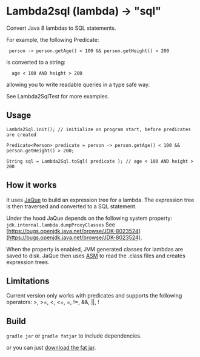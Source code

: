 Lambda2sql (lambda) -> "sql"
==========

Convert Java 8 lambdas to SQL statements.

For example, the following Predicate:
```
 person -> person.getAge() < 100 && person.getHeight() > 200
```
 
is converted to a string:
 
```
  age < 100 AND height > 200
```
allowing you to write readable queries in a type safe way.

See Lambda2SqlTest for more examples.
	
Usage
---------

```
Lambda2Sql.init(); // initialize on program start, before predicates are created

Predicate<Person> predicate = person -> person.getAge() < 100 && person.getHeight() > 200;

String sql = Lambda2Sql.toSql( predicate ); // age < 100 AND height > 200
```


How it works
---------

It uses [JaQue](https://github.com/TrigerSoft/jaque) to build an expression tree for a lambda. The expression tree is then traversed and converted to a SQL statement. 

Under the hood JaQue depends on the following system property:
`jdk.internal.lambda.dumpProxyClasses`
See [https://bugs.openjdk.java.net/browse/JDK-8023524](https://bugs.openjdk.java.net/browse/JDK-8023524).

When the property is enabled, JVM generated classes for lambdas are saved to disk. JaQue then uses [ASM](http://asm.ow2.org/) to read the .class files and creates expression trees.


Limitations
---------

Current version only works with predicates and supports the following operators: >, >=, <, <=, =, !=, &&, ||, !

Build
---------

`gradle jar` or `gradle fatjar` to include dependencies.

or you can just [download the fat jar](http://dl.bintray.com/ajermakovics/jar/lambda2sql-0.1.jar).

